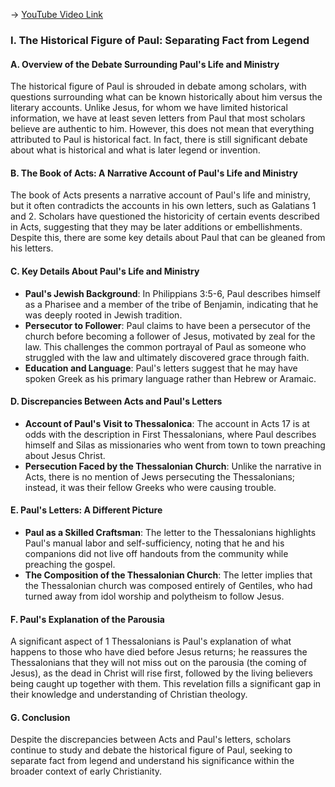 -> [YouTube Video Link](https://www.youtube.com/watch?v=3V8NeoY2qB4&list=PL279CFA55C51E75E0&index=14&pp=iAQB)

### I. The Historical Figure of Paul: Separating Fact from Legend

#### A. Overview of the Debate Surrounding Paul's Life and Ministry

The historical figure of Paul is shrouded in debate among scholars, with questions surrounding what can be known historically about him versus the literary accounts. Unlike Jesus, for whom we have limited historical information, we have at least seven letters from Paul that most scholars believe are authentic to him. However, this does not mean that everything attributed to Paul is historical fact. In fact, there is still significant debate about what is historical and what is later legend or invention.

#### B. The Book of Acts: A Narrative Account of Paul's Life and Ministry

The book of Acts presents a narrative account of Paul's life and ministry, but it often contradicts the accounts in his own letters, such as Galatians 1 and 2. Scholars have questioned the historicity of certain events described in Acts, suggesting that they may be later additions or embellishments. Despite this, there are some key details about Paul that can be gleaned from his letters.

#### C. Key Details About Paul's Life and Ministry

- **Paul's Jewish Background**: In Philippians 3:5-6, Paul describes himself as a Pharisee and a member of the tribe of Benjamin, indicating that he was deeply rooted in Jewish tradition.
- **Persecutor to Follower**: Paul claims to have been a persecutor of the church before becoming a follower of Jesus, motivated by zeal for the law. This challenges the common portrayal of Paul as someone who struggled with the law and ultimately discovered grace through faith.
- **Education and Language**: Paul's letters suggest that he may have spoken Greek as his primary language rather than Hebrew or Aramaic.

#### D. Discrepancies Between Acts and Paul's Letters

- **Account of Paul's Visit to Thessalonica**: The account in Acts 17 is at odds with the description in First Thessalonians, where Paul describes himself and Silas as missionaries who went from town to town preaching about Jesus Christ.
- **Persecution Faced by the Thessalonian Church**: Unlike the narrative in Acts, there is no mention of Jews persecuting the Thessalonians; instead, it was their fellow Greeks who were causing trouble.

#### E. Paul's Letters: A Different Picture

- **Paul as a Skilled Craftsman**: The letter to the Thessalonians highlights Paul's manual labor and self-sufficiency, noting that he and his companions did not live off handouts from the community while preaching the gospel.
- **The Composition of the Thessalonian Church**: The letter implies that the Thessalonian church was composed entirely of Gentiles, who had turned away from idol worship and polytheism to follow Jesus.

#### F. Paul's Explanation of the Parousia

A significant aspect of 1 Thessalonians is Paul's explanation of what happens to those who have died before Jesus returns; he reassures the Thessalonians that they will not miss out on the parousia (the coming of Jesus), as the dead in Christ will rise first, followed by the living believers being caught up together with them. This revelation fills a significant gap in their knowledge and understanding of Christian theology.

#### G. Conclusion

Despite the discrepancies between Acts and Paul's letters, scholars continue to study and debate the historical figure of Paul, seeking to separate fact from legend and understand his significance within the broader context of early Christianity.